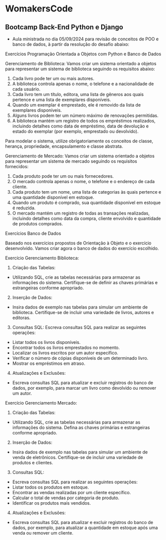# WomakersCode
## Bootcamp Back-End Python e Django

- Aula ministrada no dia 05/09/2024 para revisão de conceitos de POO e banco de dados, à partir da resolução do desafio abaixo:

Exercícios Programação Orientada a Objetos com
Python e Banco de Dados

Gerenciamento de Biblioteca:
Vamos criar um sistema orientado a objetos para representar um
sistema de biblioteca seguindo os requisitos abaixo:
1. Cada livro pode ter um ou mais autores.
2. A biblioteca controla apenas o nome, o telefone e a nacionalidade
de cada usuário.
3. Cada livro tem um título, editora, uma lista de gêneros aos quais
pertence e uma lista de exemplares disponíveis.
4. Quando um exemplar é emprestado, ele é removido da lista de
exemplares disponíveis.
5. Alguns livros podem ter um número máximo de renovações
permitidas.
6. A biblioteca mantém um registro de todos os empréstimos
realizados, incluindo detalhes como data de empréstimo, data de
devolução e estado do exemplar (por exemplo, emprestado ou
devolvido).

Para modelar o sistema, utilize obrigatoriamente os conceitos de classe,
herança, propriedade, encapsulamento e classe abstrata.

Gerenciamento de Mercado:
Vamos criar um sistema orientado a objetos para representar um
sistema de mercado seguindo os requisitos fornecidos:
1. Cada produto pode ter um ou mais fornecedores.
2. O mercado controla apenas o nome, o telefone e o endereço de
cada cliente.
3. Cada produto tem um nome, uma lista de categorias às quais
pertence e uma quantidade disponível em estoque.
4. Quando um produto é comprado, sua quantidade disponível em
estoque é reduzida.
5. O mercado mantém um registro de todas as transações
realizadas, incluindo detalhes como data da compra, cliente
envolvido e quantidade de produtos comprados.

Exercícios Banco de Dados

Baseado nos exercícios propostos de Orientação à Objeto e o exercício
desenvolvido. Vamos criar agora o banco de dados do exercício
escolhido.

Exercício Gerenciamento Biblioteca:
1. Criação das Tabelas:
- Utilizando SQL, crie as tabelas necessárias para armazenar as
informações do sistema. Certifique-se de definir as chaves primárias e
estrangeiras conforme apropriado.
2. Inserção de Dados:
- Insira dados de exemplo nas tabelas para simular um ambiente de
biblioteca. Certifique-se de incluir uma variedade de livros, autores e
editoras.
3. Consultas SQL:
Escreva consultas SQL para realizar as seguintes operações:
- Listar todos os livros disponíveis.
- Encontrar todos os livros emprestados no momento.
- Localizar os livros escritos por um autor específico.
- Verificar o número de cópias disponíveis de um determinado livro.
- Mostrar os empréstimos em atraso.

4. Atualizações e Exclusões:
- Escreva consultas SQL para atualizar e excluir registros do banco de
dados, por exemplo, para marcar um livro como devolvido ou remover
um autor.

Exercício Gerenciamento Mercado:

1. Criação das Tabelas:
- Utilizando SQL, crie as tabelas necessárias para armazenar as
informações do sistema. Defina as chaves primárias e
estrangeiras conforme apropriado.
2. Inserção de Dados:
- Insira dados de exemplo nas tabelas para simular um ambiente de
venda de eletrônicos. Certifique-se de incluir uma variedade de
produtos e clientes.
3. Consultas SQL:
- Escreva consultas SQL para realizar as seguintes operações:
- Listar todos os produtos em estoque.
- Encontrar as vendas realizadas por um cliente específico.
- Calcular o total de vendas por categoria de produto.
- Identificar os produtos mais vendidos.
4. Atualizações e Exclusões:
- Escreva consultas SQL para atualizar e excluir registros do banco
de dados, por exemplo, para atualizar a quantidade em estoque
após uma venda ou remover um cliente.
  
